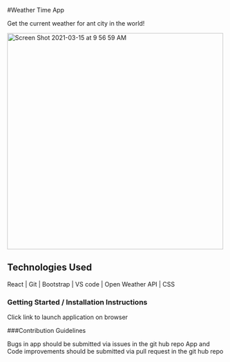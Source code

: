 #Weather Time App

Get the current weather for ant city in the world!

<img width="500" alt="Screen Shot 2021-03-15 at 9 56 59 AM" src="https://user-images.githubusercontent.com/35944206/111183057-20a0a980-8575-11eb-8f9a-65b3cfcfe481.png">


## Technologies Used

React | Git | Bootstrap | VS code | Open Weather API | CSS

### Getting Started / Installation Instructions

Click link to launch application on browser

###Contribution Guidelines

Bugs in app should be submitted via issues in the git hub repo
App and Code improvements should be submitted via pull request in the git hub repo
